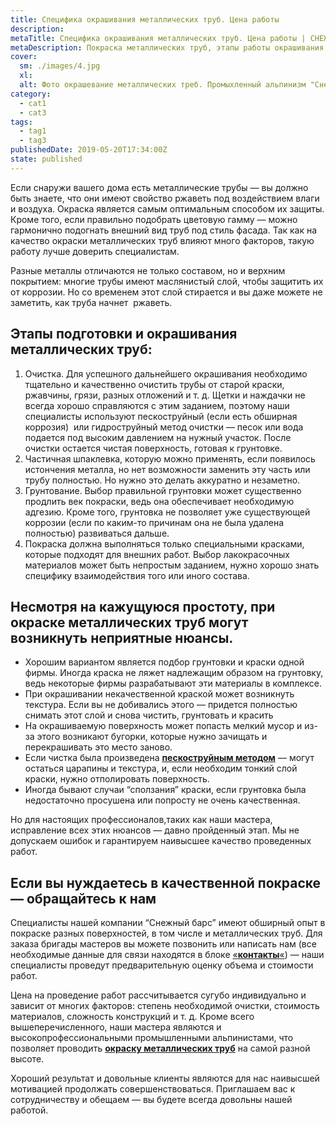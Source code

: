 ```yaml
---
title: Специфика окрашивания металлических труб. Цена работы
description:
metaTitle: Специфика окрашивания металлических труб. Цена работы | СНЕЖНЫЙ БАРС
metaDescription: Покраска металлических труб, этапы работы окрашивания металла, рекомендации промышленных альпинистов "Снежный Барс" ☎+38 (096) 555-30-92
cover:
  sm: ./images/4.jpg
  xl: 
  alt: Фото окрашевание металлических треб. Промыхленный альпинизм "Снежный Барс"
category:
  - cat1
  - cat3
tags:
  - tag1
  - tag3
publishedDate: 2019-05-20T17:34:00Z
state: published    
---
```

Если снаружи вашего дома есть металлические трубы — вы должно быть знаете, что они имеют свойство ржаветь под воздействием влаги и воздуха. Окраска является самым оптимальным способом их защиты. Кроме того, если правильно подобрать цветовую гамму — можно гармонично подогнать внешний вид труб под стиль фасада. Так как на качество окраски металлических труб влияют много факторов, такую работу лучше доверить специалистам.

Разные металлы отличаются не только составом, но и верхним покрытием: многие трубы имеют маслянистый слой, чтобы защитить их от коррозии. Но со временем этот слой стирается и вы даже можете не заметить, как труба начнет  ржаветь.

## Этапы подготовки и окрашивания металлических труб:

1. Очистка. Для успешного дальнейшего окрашивания необходимо тщательно и качественно очистить трубы от старой краски, ржавчины, грязи, разных отложений и т. д. Щетки и наждачки не всегда хорошо справляются с этим заданием, поэтому наши специалисты используют пескоструйный (если есть обширная коррозия)  или гидроструйный метод очистки — песок или вода подается под высоким давлением на нужный участок. После очистки остается чистая поверхность, готовая к грунтовке.
2. Частичная шпаклевка, которую можно применять, если появилось истончения металла, но нет возможности заменить эту часть или трубу полностью. Но нужно это делать аккуратно и незаметно.
3. Грунтование. Выбор правильной грунтовки может существенно продлить век покраски, ведь она обеспечивает необходимую адгезию. Кроме того, грунтовка не позволяет уже существующей коррозии (если по каким-то причинам она не была удалена полностью) развиваться дальше.
4.  Покраска должна выполняться только специальными красками, которые подходят для внешних работ. Выбор лакокрасочных материалов может быть непростым заданием, нужно хорошо знать специфику взаимодействия того или иного состава.

## Несмотря на кажущуюся простоту, при окраске металлических труб могут возникнуть неприятные нюансы.

* Хорошим вариантом является подбор грунтовки и краски одной фирмы. Иногда краска не ляжет надлежащим образом на грунтовку, ведь некоторые фирмы разрабатывают эти материалы в комплексе.
* При окрашивании некачественной краской может возникнуть текстура. Если вы не добивались этого — придется полностью снимать этот слой и снова чистить, грунтовать и красить
* На окрашиваемую поверхность может попасть мелкий мусор и из-за этого возникают бугорки, которые нужно зачищать и перекрашивать это место заново.
* Если чистка была произведена [**пескоструйным методом**](/peskostrujnaya-obrabotka-metalla) — могут остаться царапины и текстура, и, если необходим тонкий слой краски, нужно отполировать поверхность.
* Иногда бывают случаи “сползания” краски, если грунтовка была недостаточно просушена или попросту не очень качественная.

Но для настоящих профессионалов,таких как наши мастера, исправление всех этих нюансов — давно пройденный этап. Мы не допускаем ошибок и гарантируем наивысшее качество проведенных работ.

## Если вы нуждаетесь в качественной покраске — обращайтесь к нам

Специалисты нашей компании “Снежный барс” имеют обширный опыт в покраске разных поверхностей, в том числе и металлических труб. Для заказа бригады мастеров вы можете позвонить или написать нам (все необходимые данные для связи находятся в блоке [«**контакты**«](/contacts)) — наши специалисты проведут предварительную оценку объема и стоимости работ.

Цена на проведение работ рассчитывается сугубо индивидуально и зависит от многих факторов: степень необходимой очистки, стоимость материалов, сложность конструкций и т. д. Кроме всего вышеперечисленного, наши мастера являются и высокопрофессиональными промышленными альпинистами, что позволяет проводить [**окраску металлических труб**](/elektrostancii-ges-tes-aes) на самой разной высоте.

Хороший результат и довольные клиенты являются для нас наивысшей мотивацией продолжать совершенствоваться. Приглашаем вас к сотрудничеству и обещаем — вы будете всегда довольны нашей работой.
